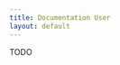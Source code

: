 ```yaml
---
title: Documentation User
layout: default
---
```

<!--
    Except where otherwise noted, content in this website is Copyright (c)
    2015-2019, RTE (http://www.rte-france.com) and licensed under a
    CC-BY-SA-4.0 (https://creativecommons.org/licenses/by-sa/4.0/)
    license. All rights reserved.
-->
TODO
